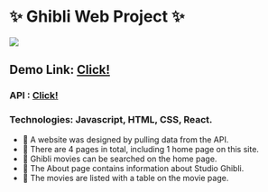  # ✨ Ghibli Web Project ✨

<img src="https://media.giphy.com/media/arxiLc5EiFhja/giphy.gif">

## Demo Link: [Click!](https://ghiblicollection.netlify.app/)

### API : [Click!](https://ghibliapi.herokuapp.com/)

### Technologies: Javascript, HTML, CSS, React.
- 💮 A website was designed by pulling data from the API.
- 💮 There are 4 pages in total, including 1 home page on this site.
- 💮 Ghibli movies can be searched on the home page.
- 💮 The About page contains information about Studio Ghibli.
- 💮 The movies are listed with a table on the movie page.


